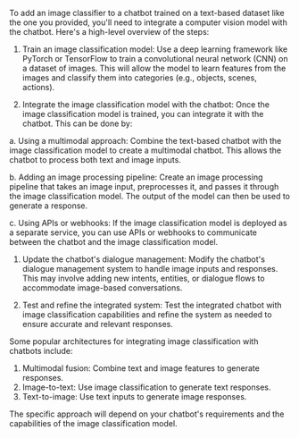 To add an image classifier to a chatbot trained on a text-based dataset like the one you provided, you'll need to integrate a computer vision model with the chatbot. Here's a high-level overview of the steps:

1. Train an image classification model: Use a deep learning framework like PyTorch or TensorFlow to train a convolutional neural network (CNN) on a dataset of images. This will allow the model to learn features from the images and classify them into categories (e.g., objects, scenes, actions).

2. Integrate the image classification model with the chatbot: Once the image classification model is trained, you can integrate it with the chatbot. This can be done by:

a. Using a multimodal approach: Combine the text-based chatbot with the image classification model to create a multimodal chatbot. This allows the chatbot to process both text and image inputs.

b. Adding an image processing pipeline: Create an image processing pipeline that takes an image input, preprocesses it, and passes it through the image classification model. The output of the model can then be used to generate a response.

c. Using APIs or webhooks: If the image classification model is deployed as a separate service, you can use APIs or webhooks to communicate between the chatbot and the image classification model.

1. Update the chatbot's dialogue management: Modify the chatbot's dialogue management system to handle image inputs and responses. This may involve adding new intents, entities, or dialogue flows to accommodate image-based conversations.

2. Test and refine the integrated system: Test the integrated chatbot with image classification capabilities and refine the system as needed to ensure accurate and relevant responses.

Some popular architectures for integrating image classification with chatbots include:

1. Multimodal fusion: Combine text and image features to generate responses.
2. Image-to-text: Use image classification to generate text responses.
3. Text-to-image: Use text inputs to generate image responses.

The specific approach will depend on your chatbot's requirements and the capabilities of the image classification model.